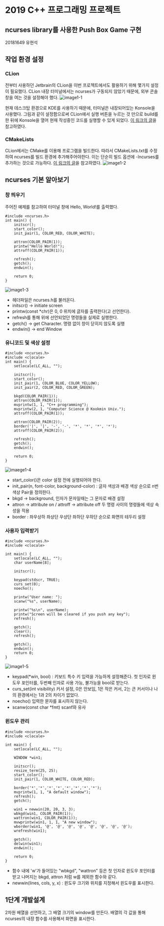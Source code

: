 2019 C++ 프로그래밍 프로젝트
==========================
ncurses library를 사용한 Push Box Game 구현
--------------------------
20181649 유현석

## 작업 환경 설정
### CLion
전부터 사용하던 Jetbrain의 CLion을 이번 프로젝트에서도 활용하기 위해 몇가지 설정이 필요했다. CLion 내장 터미널에서는 ncurses가 구동되지 않았기 때문에, 외부 콘솔 창을 여는 것을 설정해야 했다.
![image1-1](image1-1.png)

현재 데스크탑 환경으로 KDE를 사용하기 때문에, 터미널은 내장되어있는 Konsole을 사용했다. 그림과 같이 설정함으로써 CLion에서 실행 버튼을 누르는 것 만으로 build를 한 뒤에 Konsole을 열어 현재 작성중인 코드를 실행할 수 있게 되었다.
[이 링크의 글](https://stackoverflow.com/questions/36675012/how-to-execute-a-clion-program-in-gnome-terminal)을 참고하였다.

### CMakeLists
CLion에서는 CMake를 이용해 프로그램을 빌드한다. 따라서 CMakeLists.txt를 수정하여 ncurses를 빌드 환경에 추가해주어야한다. 이는 단순히 빌드 옵션에 -lncurses를 추가하는 것으로 가능하다. [이 링크의 글](https://stackoverflow.com/questions/41017629/link-ncurses-in-clion-cmake)을 참고하였다.
![image1-2](image1-2.png)

## ncurses 기본 알아보기
### 창 띄우기
주어진 예제를 참고하여 터미널 창에 Hello, World!를 출력했다.

    #include <ncurses.h>
    int main() {
        initscr();
        start_color();
        init_pair(1, COLOR_RED, COLOR_WHITE);

        attron(COLOR_PAIR(1));
        printw("Hello World!");
        attroff(COLOR_PAIR(1));

        refresh();
        getch();
        endwin();

        return 0;
    }

![image1-3](image1-3.png)

- 헤더파일은 ncurses.h를 불러온다.
- initscr() -> initiate screen
- printw(const *chr)은 0, 0 위치에 글자를 출력한다(고 선언한다).
- refresh를 통해 위에 선언되었던 명령들을 실제로 실행한다.
- getch() -> get Character. 명령 없이 창이 닫히지 않도록 실행 
- endwin() -> end Window

### 유니코드 및 색상 설정

    #include <ncurses.h>
    #include <clocale>
    int main() {
        setlocale(LC_ALL, "");

        initscr();
        start_color();
        init_pair(1, COLOR_BLUE, COLOR_YELLOW);
        init_pair(2, COLOR_RED, COLOR_GREEN);

        bkgd(COLOR_PAIR(1));
        attron(COLOR_PAIR(1));
        mvprintw(1, 1, "C++ programming");
        mvprintw(2, 1, "Computer Science @ Kookmin Univ.");
        attroff(COLOR_PAIR(1));

        attron(COLOR_PAIR(2));
        border('|', '|', '-', '-', '*', '*', '*', '*');
        attroff(COLOR_PAIR(2));

        refresh();
        getch();
        endwin();

        return 0;
    }

![imaege1-4](image1-4.png)

- start_color()은 color 설정 전에 실행되어야 한다.
- init_pair(n, font-color, background-color) : 글자 색상과 배경 색상 순으로 n번 색상 Pair을 정의한다. 
- bkgd -> background, 인자가 문자일때는 그 문자로 배경 설정
- attron -> attribute on / attroff -> attribute off 두 명령 사이의 명령들에 색상 속성을 적용
- border : 좌우상하 좌상단 우상단 좌하단 우하단 순으로 화면의 테두리 설정

### 사용자 입력받기

    #include <ncurses.h>
    #include <clocale>

    int main() {
        setlocale(LC_ALL, "");
        char userName[8];

        initscr();

        keypad(stdscr, TRUE);
        curs_set(0);
        noecho();

        printw("User name: ");
        scanw("%s", userName);

        printw("%s\n", userName);
        printw("Screen will be cleared if you push any key");
        refresh();

        getch();
        clear();
        refresh();

        getch();
        endwin();
        return 0;
    }

![image1-5](image1-5.png)

- keypad(*win, bool) : 키보드 특수 키 입력을 가능하게 설정해준다. 첫 인자로 윈도우 포인터를, 두번째 인자로 사용 가능, 불가능을 bool로 받는다.
- curs_set(int visibility) 커서 설정, 0은 안보임, 1은 작은 커서, 2는 큰 커서이나 나의 환경에서는 1과 2의 차이가 없었다.
- noecho() 입력한 문자를 표시하지 않는다.
- scanw(const char *fmt) scanf와 유사

### 윈도우 관리

    #include <ncurses.h>
    #include <clocale>

    int main() {
        setlocale(LC_ALL, "");

        WINDOW *win1;

        initscr();
        resize_term(25, 25);
        start_color();
        init_pair(1, COLOR_WHITE, COLOR_RED);

        border('*','*','*','*','*','*','*','*');
        mvprintw(1, 1, "A default window");
        refresh();
        getch();

        win1 = newwin(20, 20, 3, 3);
        wbkgd(win1, COLOR_PAIR(1));
        wattron(win1, COLOR_PAIR(1));
        mvwprintw(win1, 1, 1, "A new window");
        wborder(win1, '@', '@', '@', '@', '@', '@', '@', '@');
        wrefresh(win1);

        getch();
        delwin(win1);
        endwin();

        return 0;
    }

- 함수 내에 'w'가 들어있는 "wbkgd", "wattron" 등은 첫 인자로 윈도우 포인터를 받고 나머지는 bkgd, attron 처럼 w를 제외한 함수와 같다.
- newwin(lines, cols, y, x) : 윈도우 크기와 위치를 지정해서 윈도우를 표시한다.

## 1단계 개발설계
2차원 배열을 선언하고, 그 배열 크기의 window를 만든다. 배열의 각 값을 통해 ncurses의 내장 함수를 사용해서 화면을 표시한다.